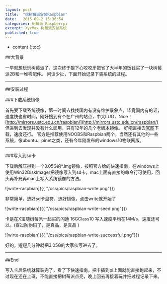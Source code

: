 ```yaml
---
layout: post
title:  "给树莓派安装Raspbian"
date:   2015-09-2 15:36:54
categories: 树莓派 Raspberrpi
excerpt: XyzMax 树莓派安装系统
published: true
---
```


* content
{:toc}

##大背景

一早就想玩玩树莓派了，这次终于狠下心咬咬牙把省了大半年的饭钱买了一块树莓派2B和一堆零配件。 闲话少扯，下面开始记录下装系统的过程。

---

##安装过程

###下载系统镜像

首先要下载系统镜像，第一时间去找找国内有没有维护景象点，毕竟国内有的话，速度快也省时间，刚好搜到有个在广州的站点，中大LUG，Nice！  [http://mirrors.ustc.edu.cn/raspbian/](http://mirrors.ustc.edu.cn/raspbian/)
但进到去发现并没有什么卵用，只有12年的几个老版本镜像。
好吧直接去[官网](https://www.raspberrypi.org/downloads/)下载，速度还行。 
官方是推荐使用NOOBS和Raspbian两个，当然还有其他的一些系统，像ubuntu、pinet之类，还有今年刚发布的windows10物联网版。

---

###写入到sd卡

下载后解压得到一个3.05G的*.img镜像，按照官方给的快速指南，在windows上使用Win32DiskImager把镜像写入到sd卡，mac上面有直接的命令行可使用，回头再补充再mac上写入系统镜像的方法。

![write-raspbian]({{ "/css/pics/raspbian-write.png"}})

非常简单，选好sd卡盘符，选好镜像，点击write就开始了

![write-raspbian]({{ "/css/pics/raspbian-write-seed.png"}})

卡是在X宝随树莓派一起买的闪迪 16GClass10 写入速度平均在14M/s，速度还可以。(查过防伪码了，是真品，是真品	)

![wirte-raspbian]({{ "/css/pics/raspbian-write-successful.png"}})

好的，短短几分钟就把3.05G的大家伙写进去了。

---

##End

写入卡后系统就算装完了，看了下快速指南，把卡插到pi上面就能直接跑起来，不过现在还在上班，不能直接把树莓派点亮，晚上回去再接着玩并把过程记录下来。